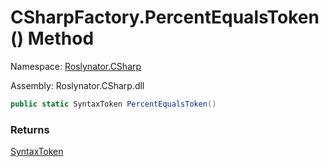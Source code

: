 # CSharpFactory\.PercentEqualsToken\(\) Method

Namespace: [Roslynator.CSharp](../../README.md)

Assembly: Roslynator\.CSharp\.dll

```csharp
public static SyntaxToken PercentEqualsToken()
```

### Returns

[SyntaxToken](https://docs.microsoft.com/en-us/dotnet/api/microsoft.codeanalysis.syntaxtoken)


